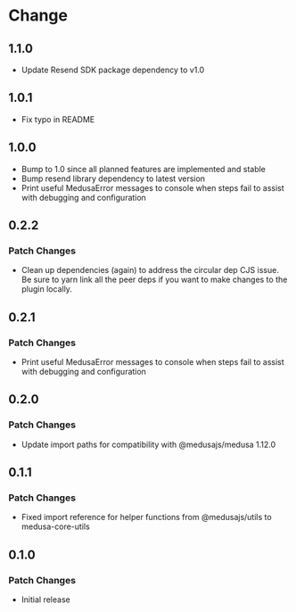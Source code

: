 # Change 

## 1.1.0

- Update Resend SDK package dependency to v1.0

## 1.0.1

- Fix typo in README

## 1.0.0

- Bump to 1.0 since all planned features are implemented and stable
- Bump resend library dependency to latest version
- Print useful MedusaError messages to console when steps fail to assist with debugging and configuration

## 0.2.2

### Patch Changes

- Clean up dependencies (again) to address the circular dep CJS issue.  Be sure to yarn link all the peer deps if you want to make changes to the plugin locally.

## 0.2.1

### Patch Changes

- Print useful MedusaError messages to console when steps fail to assist with debugging and configuration

## 0.2.0

### Patch Changes

- Update import paths for compatibility with @medusajs/medusa 1.12.0

## 0.1.1

### Patch Changes

- Fixed import reference for helper functions from @medusajs/utils to medusa-core-utils

## 0.1.0

### Patch Changes

- Initial release
